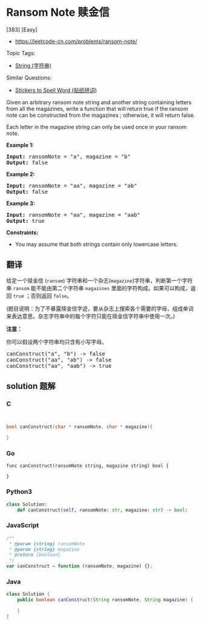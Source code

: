 # Ransom Note 赎金信

[383] [Easy]

- https://leetcode-cn.com/problems/ransom-note/

Topic Tags:

- [String (字符串)](https://leetcode-cn.com/tag/string/)

Similar Questions:

- [Stickers to Spell Word (贴纸拼词)](https://leetcode-cn.com/problems/stickers-to-spell-word/)

Given an arbitrary ransom note string and another string containing letters from all the magazines, write a function that will return true if the ransom note can be constructed from the magazines ; otherwise, it will return false.

Each letter in the magazine string can only be used once in your ransom note.

**Example 1:**

<pre><strong>Input:</strong> ransomNote = "a", magazine = "b"
<strong>Output:</strong> false
</pre>

**Example 2:**

<pre><strong>Input:</strong> ransomNote = "aa", magazine = "ab"
<strong>Output:</strong> false
</pre>

**Example 3:**

<pre><strong>Input:</strong> ransomNote = "aa", magazine = "aab"
<strong>Output:</strong> true
</pre>

**Constraints:**

- You may assume that both strings contain only lowercase letters.

## 翻译

给定一个赎金信 (`ransom`) 字符串和一个杂志(`magazine`)字符串，判断第一个字符串 `ransom` 能不能由第二个字符串 `magazines` 里面的字符构成。如果可以构成，返回 `true` ；否则返回 `false`。

(题目说明：为了不暴露赎金信字迹，要从杂志上搜索各个需要的字母，组成单词来表达意思。杂志字符串中的每个字符只能在赎金信字符串中使用一次。)

**注意：**

你可以假设两个字符串均只含有小写字母。

<pre>canConstruct("a", "b") -&gt; false
canConstruct("aa", "ab") -&gt; false
canConstruct("aa", "aab") -&gt; true
</pre>

## solution 题解

### C

```c


bool canConstruct(char * ransomNote, char * magazine){

}
```

### Go

```golang
func canConstruct(ransomNote string, magazine string) bool {

}
```

### Python3

```python
class Solution:
    def canConstruct(self, ransomNote: str, magazine: str) -> bool:
```

### JavaScript

```javascript
/**
 * @param {string} ransomNote
 * @param {string} magazine
 * @return {boolean}
 */
var canConstruct = function (ransomNote, magazine) {};
```

### Java

```java
class Solution {
    public boolean canConstruct(String ransomNote, String magazine) {

    }
}
```
